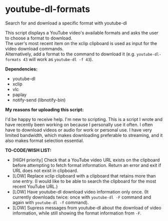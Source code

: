 # youtube-dl-formats
Search for and download a specific format with youtube-dl

This script displays a YouTube video's available formats and asks the user to choose a format to download.<br>
The user's most recent item on the xclip clipboard is used as input for the video download commands.<br>
Alternatively, add a format to the command to download it (e.g. `youtube-dl-formats 43` will work as `youtube-dl -f 43`).

**Dependencies:**

 - youtube-dl
 - xclip
 - vlc
 - paplay
 - notify-send (libnotify-bin)

**My reasons for uploading this script:**

I'd be happy to receive help. I'm new to scripting. This is a script I wrote and have recently been working on because I personally use it often. I often have to download videos or audio for work or personal use. I have very limited bandwidth, which makes downloading preferable to streaming, and it also makes format selection essential.

**TO-CODE/WISH LIST:**

 - [HIGH priority] Check that a YouTube video URL exists on the clipboard before attempting to fetch format information. Return an error and exit if URL does not exist in clipboard.
 - [LOW] Replace xclip clipboard with a clipboard that retains more than one entry. (I would like to be able to search the clipboard for the most recent YouTube URL.)
 - [LOW] Have youtube-dl download video information only once. (It currently downloads twice: once with `youtube-dl -F` command and again with `youtube-dl -f` command).
 - [LOW] Supress messages from youtube-dl about the download of video information, while still showing the format information from `-F`.
